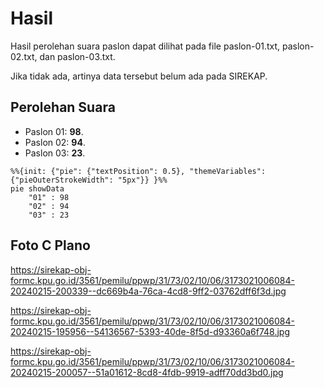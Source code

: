 # Hasil

Hasil perolehan suara paslon dapat dilihat pada file paslon-01.txt, paslon-02.txt, dan paslon-03.txt.

Jika tidak ada, artinya data tersebut belum ada pada SIREKAP.

## Perolehan Suara

 * Paslon 01: **98**.
 * Paslon 02: **94**.
 * Paslon 03: **23**.

```mermaid
%%{init: {"pie": {"textPosition": 0.5}, "themeVariables": {"pieOuterStrokeWidth": "5px"}} }%%
pie showData
    "01" : 98
    "02" : 94
    "03" : 23
```
## Foto C Plano

https://sirekap-obj-formc.kpu.go.id/3561/pemilu/ppwp/31/73/02/10/06/3173021006084-20240215-200339--dc669b4a-76ca-4cd8-9ff2-03762dff6f3d.jpg

https://sirekap-obj-formc.kpu.go.id/3561/pemilu/ppwp/31/73/02/10/06/3173021006084-20240215-195956--54136567-5393-40de-8f5d-d93360a6f748.jpg

https://sirekap-obj-formc.kpu.go.id/3561/pemilu/ppwp/31/73/02/10/06/3173021006084-20240215-200057--51a01612-8cd8-4fdb-9919-adff70dd3bd0.jpg

